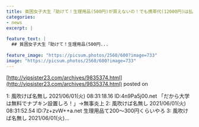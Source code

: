 ```yaml
---
title: 貧困女子大生「助けて！生理用品(500円)が買えないの！でも携帯代(12000円)は払う！w」
categories:
- news
excerpt: |
  
feature_text: |
  ## 貧困女子大生「助けて！生理用品(500円...
  
feature_image: "https://picsum.photos/2560/600?image=733"
image: "https://picsum.photos/2560/600?image=733"
---
```


[http://vipsister23.com/archives/9835374.html](http://vipsister23.com/archives/9835374.html)
posted on 

<!--more-->

1: 風吹けば名無し 2021/06/01(火) 08:31:18.16 ID:4n9Pa5j00.net 「だから大学は無料でナプキン設置しろ！」→無事炎上 2: 風吹けば名無し 2021/06/01(火) 08:31:52.54 ID:7z+zvW++a.net 生理用品て200～300円くらいやろ 3: 風吹けば名無し 2021/06/01(火)...
